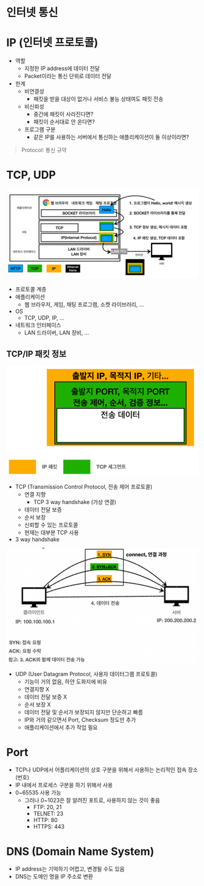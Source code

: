 # 인터넷 통신

# IP (인터넷 프로토콜)

- 역할
	- 지정한 IP address에 데이터 전달
	- Packet이라는 통신 단위로 데이터 전달
- 한계
	- 비연결성
		- 패킷을 받을 대상이 없거나 서비스 불능 상태여도 패킷 전송
	- 비신뢰성
		- 중간에 패킷이 사라진다면?
		- 패킷이 순서대로 안 온다면?
	- 프로그램 구분
		- 같은 IP를 사용하는 서버에서 통신하는 애플리케이션이 둘 이상이라면?

> Protocol: 통신 규약

# TCP, UDP

![ic](https://github.com/seungwonbased/TIL/blob/main/Network/assets/ic1.png)

- 프로토콜 계층
- 애플리케이션
	- 웹 브라우저, 게임, 채팅 프로그램, 소켓 라이브러리, …
- OS
	- TCP, UDP, IP, …
- 네트워크 인터페이스
	- LAN 드라이버, LAN 장비, …

## TCP/IP 패킷 정보

![ic2](https://github.com/seungwonbased/TIL/blob/main/Network/assets/ic2.png)

- TCP (Transmission Control Protocol, 전송 제어 프로토콜)
	- 연결 지향
		- TCP 3 way handshake (가상 연결)
	- 데이터 전달 보증
	- 순서 보장
	- 신뢰할 수 있는 프로토콜
	- 현재는 대부분 TCP 사용
- 3 way handshake

![ic3](https://github.com/seungwonbased/TIL/blob/main/Network/assets/ic3.png)

- UDP (User Datagram Protocol, 사용자 데이터그램 프로토콜)
	- 기능이 거의 없음, 하얀 도화지에 비유
	- 연결지향 X
	- 데이터 전달 보증 X
	- 순서 보장 X
	- 데이터 전달 및 순서가 보장되지 않지만 단순하고 빠름
	- IP와 거의 같으면서 Port, Checksum 정도만 추가
	- 애플리케이션에서 추가 작업 필요

# Port

- TCP나 UDP에서 어플리케이션의 상호 구분을 위해서 사용하는 논리적인 접속 장소 (번호)
- IP 내에서 프로세스 구분을 하기 위해서 사용
- 0~65535 사용 가능
	- 그러나 0~1023은 잘 알려진 포트로, 사용하지 않는 것이 좋음
		- FTP: 20, 21
		- TELNET: 23
		- HTTP: 80
		- HTTPS: 443

# DNS (Domain Name System)

- IP address는 기억하기 어렵고, 변경될 수도 있음
- DNS는 도메인 명을 IP 주소로 변환
